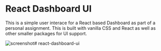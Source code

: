 # React Dashboard UI

This is a simple user interace for a React based Dashboard as part of a personal assignment. This is built with vanilla CSS and React as well as other smaller packages for UI support.

![screenshot]()# react-dashboard-ui
